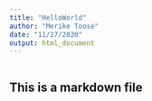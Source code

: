 ```yaml
---
title: "HelloWorld"
author: "Merike Toose"
date: "11/27/2020"
output: html_document
---
```


```
```



## This is a markdown file
```
```


